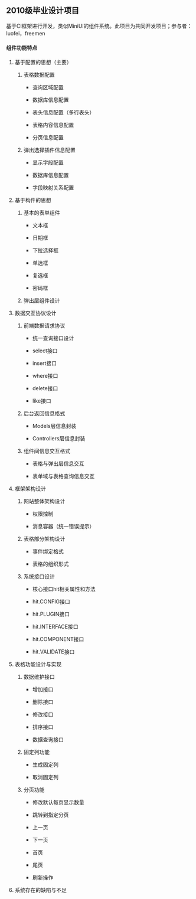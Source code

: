 ## 2010级毕业设计项目

基于CI框架进行开发，类似MiniUI的组件系统。此项目为共同开发项目；参与者：luofei，freemen

#### 组件功能特点

1. 基于配置的思想（主要）

	1. 表格数据配置

		* 查询区域配置

		* 数据库信息配置

		* 表头信息配置（多行表头）

		* 表格内容信息配置

		* 分页信息配置

	2. 弹出选择插件信息配置

		* 显示字段配置

		* 数据库信息配置

		* 字段映射关系配置

2. 基于构件的思想

	1. 基本的表单组件

		* 文本框

		* 日期框

		* 下拉选择框

		* 单选框

		* 复选框

		* 密码框

	2. 弹出层组件设计

3. 数据交互协议设计

	1. 前端数据请求协议

		* 统一查询接口设计

		* select接口

		* insert接口

		* where接口

		* delete接口

		* like接口

	2. 后台返回信息格式

		* Models层信息封装

		* Controllers层信息封装

	3. 组件间信息交互格式

		* 表格与弹出层信息交互

		* 表单域与表格查询信息交互

4. 框架架构设计

	1. 网站整体架构设计

		* 权限控制

		* 消息容器（统一错误提示）

	2. 表格部分架构设计

		* 事件绑定格式

		* 表格的组织形式

	3. 系统接口设计

		* 核心接口hit相关属性和方法

		* hit.CONFIG接口

		* hit.PLUGIN接口

		* hit.INTERFACE接口

		* hit.COMPONENT接口

		* hit.VALIDATE接口

5. 表格功能设计与实现

	1. 数据维护接口

		* 增加接口

		* 删除接口

		* 修改接口

		* 排序接口

		* 数据查询接口

	2. 固定列功能

		* 生成固定列

		* 取消固定列

	3. 分页功能

		* 修改默认每页显示数量

		* 跳转到指定分页

		* 上一页

		* 下一页

		* 首页

		* 尾页

		* 刷新操作

6. 系统存在的缺陷与不足
